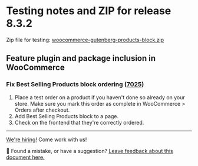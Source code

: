 # Testing notes and ZIP for release 8.3.2

Zip file for testing: [woocommerce-gutenberg-products-block.zip](https://github.com/woocommerce/woocommerce-blocks/files/9462162/woocommerce-gutenberg-products-block.zip)

## Feature plugin and package inclusion in WooCommerce

### Fix Best Selling Products block ordering ([7025](https://github.com/woocommerce/woocommerce-blocks/pull/7025))

1. Place a test order on a product if you haven't done so already on your store. Make sure you mark this order as complete in WooCommerce > Orders after checkout.
2. Add Best Selling Products block to a page.
3. Check on the frontend that they're correctly ordered.

<!-- FEEDBACK -->

---

[We're hiring!](https://woocommerce.com/careers/) Come work with us!

🐞 Found a mistake, or have a suggestion? [Leave feedback about this document here.](https://github.com/woocommerce/woocommerce-blocks/issues/new?assignees=&labels=type%3A+documentation&template=--doc-feedback.md&title=Feedback%20on%20./docs/internal-developers/testing/releases/810.md)

<!-- /FEEDBACK -->
